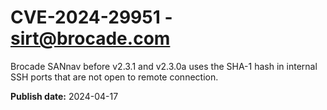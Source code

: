 # CVE-2024-29951 - sirt@brocade.com

Brocade SANnav before v2.3.1 and v2.3.0a uses the SHA-1 hash in internal SSH ports that are not open to remote connection.



**Publish date:** 2024-04-17
